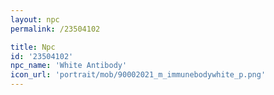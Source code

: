 ```yaml
---
layout: npc
permalink: /23504102

title: Npc
id: '23504102'
npc_name: 'White Antibody'
icon_url: 'portrait/mob/90002021_m_immunebodywhite_p.png'
---
```

